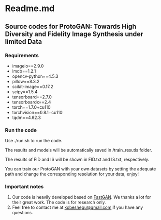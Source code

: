 # Readme.md

## Source codes for ProtoGAN: Towards High Diversity and Fidelity Image Synthesis under limited Data

### Requirements

* imageio==2.9.0
* lmdb==1.2.1
* opencv-python==4.5.3
* pillow==8.3.2
* scikit-image==0.17.2
* scipy==1.5.4
* tensorboard==2.7.0
* tensorboardx==2.4
* torch==1.7.0+cu110
* torchvision==0.8.1+cu110
* tqdm==4.62.3

### Run the code

Use ./run.sh to run the code.

The results and models will be automatically saved in /train_resutls folder.

The results of FID and IS will be shown in FID.txt and IS.txt, respectively.

You can train our ProtoGAN with your own datasets by setting the adequate path and change the corresponding resolution for your data, enjoy!

### Important notes 
1. Our code is heavily developed based on [FastGAN](https://github.com/odegeasslbc/FastGAN-pytorch). We thanks a lot for their great work. The code is for research only. 
2. Feel free to contact me at kobeshegu@gmail.com if you have any questions.